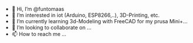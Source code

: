 - 👋 Hi, I’m @funtomaas
- 👀 I’m interested in iot (Arduino, ESP8266,..), 3D-Printing,  etc. 
- 🌱 I’m currently learning 3d-Modeling with FreeCAD for my prusa Mini+...
- 💞️ I’m looking to collaborate on ...
- 📫 How to reach me ...

<!---
funtomaas/funtomaas is a ✨ special ✨ repository because its `README.md` (this file) appears on your GitHub profile.
You can click the Preview link to take a look at your changes.
--->
